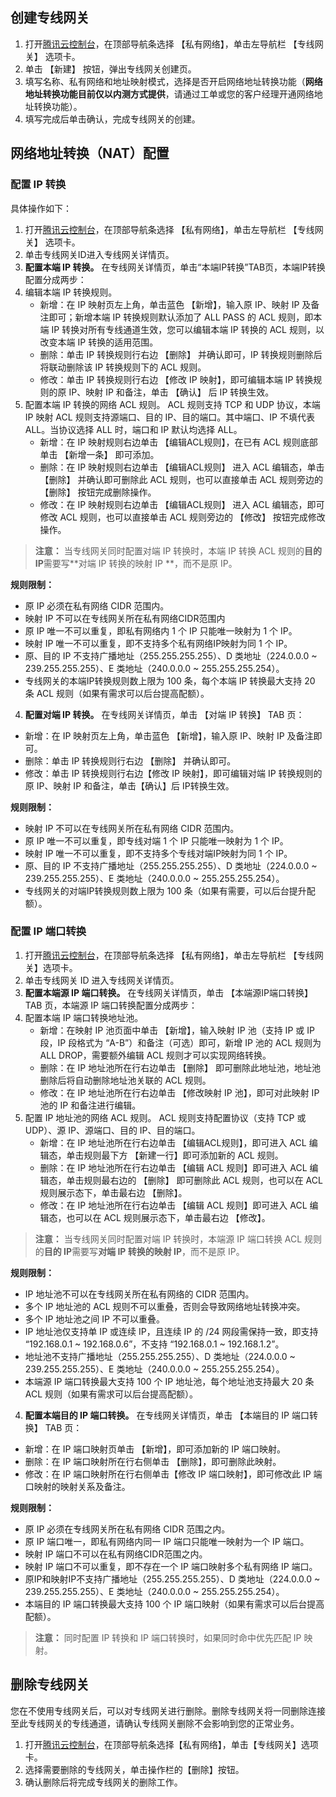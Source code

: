 ## 创建专线网关
1.  打开[腾讯云控制台](https://console.cloud.tencent.com/)，在顶部导航条选择 【私有网络】，单击左导航栏 【专线网关】 选项卡。
2.  单击 【新建】 按钮，弹出专线网关创建页。
3.   填写名称、私有网络和地址映射模式，选择是否开启网络地址转换功能（**网络地址转换功能目前仅以内测方式提供**，请通过工单或您的客户经理开通网络地址转换功能）。
4. 填写完成后单击确认，完成专线网关的创建。

## 网络地址转换（NAT）配置
### 配置 IP 转换
具体操作如下：
1. 打开[腾讯云控制台](https://console.cloud.tencent.com/)，在顶部导航条选择 【私有网络】，单击左导航栏 【专线网关】 选项卡。
2. 单击专线网关ID进入专线网关详情页。
3. **配置本端 IP 转换。**
在专线网关详情页，单击“本端IP转换”TAB页，本端IP转换配置分成两步：
 1. 编辑本端 IP 转换规则。
     - 新增：在 IP 映射页左上角，单击蓝色 【新增】，输入原 IP、映射 IP 及备注即可；新增本端 IP 转换规则默认添加了 ALL PASS 的 ACL 规则，即本端 IP 转换对所有专线通道生效，您可以编辑本端 IP 转换的 ACL 规则，以改变本端 IP 转换的适用范围。
     - 删除：单击 IP 转换规则行右边 【删除】 并确认即可，IP 转换规则删除后将联动删除该 IP 转换规则下的 ACL 规则。
     - 修改：单击 IP 转换规则行右边 【修改 IP 映射】，即可编辑本端 IP 转换规则的原 IP、映射 IP 和备注，单击 【确认】 后 IP 转换生效。
 2. 配置本端 IP 转换的网络 ACL 规则。
ACL 规则支持 TCP 和 UDP 协议，本端 IP 映射 ACL 规则支持源端口、目的 IP、目的端口。其中端口、IP 不填代表 ALL。当协议选择 ALL 时，端口和 IP 默认均选择 ALL。
     - 新增：在 IP 映射规则右边单击 【编辑ACL规则】，在已有 ACL 规则底部单击 【新增一条】 即可添加。
     - 删除：在 IP 映射规则右边单击 【编辑ACL规则】 进入 ACL 编辑态，单击 【删除】 并确认即可删除此 ACL 规则，也可以直接单击 ACL 规则旁边的 【删除】 按钮完成删除操作。
     - 修改：在 IP 映射规则右边单击 【编辑ACL规则】 进入 ACL 编辑态，即可修改 ACL 规则，也可以直接单击 ACL 规则旁边的 【修改】 按钮完成修改操作。
>**注意：**
>当专线网关同时配置对端 IP 转换时，本端 IP 转换 ACL 规则的**目的 IP**需要写**对端 IP 转换的映射 IP **，而不是原 IP。<br>

 **规则限制：**
 - 原 IP 必须在私有网络 CIDR 范围内。
 - 映射 IP 不可以在专线网关所在私有网络CIDR范围内 
 - 原 IP 唯一不可以重复，即私有网络内 1 个 IP 只能唯一映射为 1 个 IP。
 - 映射 IP 唯一不可以重复，即不支持多个私有网络IP映射为同 1 个 IP。
 - 原、目的 IP 不支持广播地址（255.255.255.255）、D 类地址（224.0.0.0 ~ 239.255.255.255）、E 类地址（240.0.0.0 ~ 255.255.255.254）。
 - 专线网关的本端IP转换规则数上限为 100 条，每个本端 IP 转换最大支持 20 条 ACL 规则（如果有需求可以后台提高配额）。
4. **配置对端 IP 转换。**
在专线网关详情页，单击 【对端 IP 转换】 TAB 页：
 - 新增：在 IP 映射页左上角，单击蓝色 【新增】，输入原 IP、映射 IP 及备注即可。
 - 删除：单击 IP 转换规则行右边 【删除】 并确认即可。
 - 修改：单击 IP 转换规则行右边【修改 IP 映射】，即可编辑对端 IP 转换规则的原 IP、映射 IP 和备注，单击【确认】后 IP转换生效。
 
 **规则限制：**
 - 映射 IP 不可以在专线网关所在私有网络 CIDR 范围内。
 - 原 IP 唯一不可以重复，即专线对端 1 个 IP 只能唯一映射为 1 个 IP。
 - 映射 IP 唯一不可以重复，即不支持多个专线对端IP映射为同 1 个 IP。
 - 原、目的 IP 不支持广播地址（255.255.255.255）、D 类地址（224.0.0.0 ~ 239.255.255.255）、E 类地址（240.0.0.0 ~ 255.255.255.254）。
 - 专线网关的对端IP转换规则数上限为 100 条（如果有需要，可以后台提升配额）。


### 配置 IP 端口转换
1. 打开[腾讯云控制台](https://console.cloud.tencent.com/)，在顶部导航条选择 【私有网络】，单击左导航栏 【专线网关】选项卡。
2. 单击专线网关 ID 进入专线网关详情页。
3.  **配置本端源 IP 端口转换。**
在专线网关详情页，单击 【本端源IP端口转换】 TAB 页，本端源 IP 端口转换配置分成两步：
 1. 配置本端 IP 端口转换地址池。
     - 新增：在映射 IP 池页面中单击 【新增】，输入映射 IP 池（支持 IP 或 IP 段，IP 段格式为 “A-B”）和备注（可选）即可，新增 IP 池的 ACL 规则为 ALL DROP，需要额外编辑 ACL 规则才可以实现网络转换。
     - 删除：在 IP 地址池所在行右边单击 【删除】 即可删除此地址池，地址池删除后将自动删除地址池关联的 ACL 规则。
     - 修改：在 IP 地址池所在行右边单击 【修改映射 IP 池】，即可对此映射 IP 池的 IP 和备注进行编辑。
 2. 配置 IP 地址池的网络 ACL 规则。
ACL 规则支持配置协议（支持 TCP 或 UDP）、源 IP、源端口、目的 IP、目的端口。
     - 新增：在 IP 地址池所在行右边单击 【编辑ACL规则】，即可进入 ACL 编辑态，单击规则最下方 【新建一行】即可添加新的 ACL 规则。
     - 删除：在 IP 地址池所在行右边单击 【编辑 ACL 规则】即可进入 ACL 编辑态，单击规则最右边的 【删除】 即可删除此 ACL 规则，也可以在 ACL 规则展示态下，单击最右边 【删除】。
     - 修改：在 IP 地址池所在行右边单击 【编辑 ACL 规则】即可进入 ACL 编辑态，也可以在 ACL 规则展示态下，单击最右边 【修改】。
>**注意：**
>当专线网关同时配置对端 IP 转换时，本端源 IP 端口转换 ACL 规则的**目的 IP**需要写**对端 IP 转换的映射 IP**，而不是原 IP。

 **规则限制：**
 - IP 地址池不可以在专线网关所在私有网络的 CIDR 范围内。
 - 多个 IP 地址池的 ACL 规则不可以重叠，否则会导致网络地址转换冲突。
 - 多个 IP 地址池之间 IP 不可以重叠。
 - IP 地址池仅支持单 IP 或连续 IP，且连续 IP 的 /24 网段需保持一致，即支持 “192.168.0.1 ~ 192.168.0.6”，不支持 “192.168.0.1 ~ 192.168.1.2”。
 - 地址池不支持广播地址（255.255.255.255）、D 类地址（224.0.0.0 ~ 239.255.255.255）、E 类地址（240.0.0.0 ~ 255.255.255.254）。
 - 本端源 IP 端口转换最大支持 100 个 IP 地址池，每个地址池支持最大 20 条 ACL 规则（如果有需求可以后台提高配额）。
4.  **配置本端目的 IP 端口转换。**
在专线网关详情页，单击 【本端目的 IP 端口转换】 TAB 页：
 - 新增：在 IP 端口映射页单击 【新增】，即可添加新的 IP 端口映射。
 - 删除：在 IP 端口映射所在行右侧单击 【删除】，即可删除此映射。
 - 修改：在 IP 端口映射所在行右侧单击【修改 IP 端口映射】，即可修改此 IP 端口映射的映射关系及备注。
 
 **规则限制：**
 - 原 IP 必须在专线网关所在私有网络 CIDR 范围之内。
 - 原 IP 端口唯一，即私有网络内同一 IP 端口只能唯一映射为一个 IP 端口。
 - 映射 IP 端口不可以在私有网络CIDR范围之内。
 - 映射 IP 端口不可以重复，即不存在一个 IP 端口映射多个私有网络 IP 端口。
 - 原IP和映射IP不支持广播地址（255.255.255.255）、D 类地址（224.0.0.0 ~ 239.255.255.255）、E 类地址（240.0.0.0 ~ 255.255.255.254）。
 - 本端目的 IP 端口转换最大支持 100 个 IP 端口映射（如果有需求可以后台提高配额）。
>**注意：**
>同时配置 IP 转换和 IP 端口转换时，如果同时命中优先匹配 IP 映射。

## 删除专线网关
您在不使用专线网关后，可以对专线网关进行删除。删除专线网关将一同删除连接至此专线网关的专线通道，请确认专线网关删除不会影响到您的正常业务。
1. 打开[腾讯云控制台](https://console.cloud.tencent.com/)，在顶部导航条选择【私有网络】，单击【专线网关】选项卡。
2. 选择需要删除的专线网关，单击操作栏的【删除】按钮。
3. 确认删除后将完成专线网关的删除工作。



